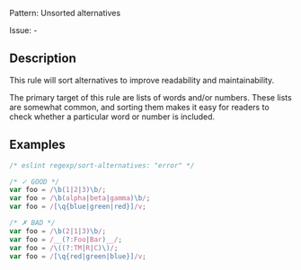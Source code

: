 Pattern: Unsorted alternatives

Issue: -

## Description

This rule will sort alternatives to improve readability and maintainability.

The primary target of this rule are lists of words and/or numbers. These lists are somewhat common, and sorting them makes it easy for readers to check whether a particular word or number is included.

## Examples

```js
/* eslint regexp/sort-alternatives: "error" */

/* ✓ GOOD */
var foo = /\b(1|2|3)\b/;
var foo = /\b(alpha|beta|gamma)\b/;
var foo = /[\q{blue|green|red}]/v;

/* ✗ BAD */
var foo = /\b(2|1|3)\b/;
var foo = /__(?:Foo|Bar)__/;
var foo = /\((?:TM|R|C)\)/;
var foo = /[\q{red|green|blue}]/v;

```
